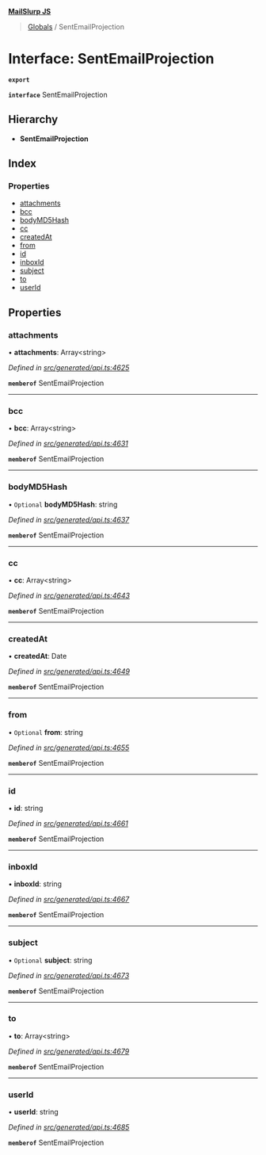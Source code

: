**[MailSlurp JS](../README.md)**

> [Globals](../README.md) / SentEmailProjection

# Interface: SentEmailProjection

**`export`** 

**`interface`** SentEmailProjection

## Hierarchy

* **SentEmailProjection**

## Index

### Properties

* [attachments](sentemailprojection.md#attachments)
* [bcc](sentemailprojection.md#bcc)
* [bodyMD5Hash](sentemailprojection.md#bodymd5hash)
* [cc](sentemailprojection.md#cc)
* [createdAt](sentemailprojection.md#createdat)
* [from](sentemailprojection.md#from)
* [id](sentemailprojection.md#id)
* [inboxId](sentemailprojection.md#inboxid)
* [subject](sentemailprojection.md#subject)
* [to](sentemailprojection.md#to)
* [userId](sentemailprojection.md#userid)

## Properties

### attachments

•  **attachments**: Array\<string>

*Defined in [src/generated/api.ts:4625](https://github.com/mailslurp/mailslurp-client/blob/b27590b/src/generated/api.ts#L4625)*

**`memberof`** SentEmailProjection

___

### bcc

•  **bcc**: Array\<string>

*Defined in [src/generated/api.ts:4631](https://github.com/mailslurp/mailslurp-client/blob/b27590b/src/generated/api.ts#L4631)*

**`memberof`** SentEmailProjection

___

### bodyMD5Hash

• `Optional` **bodyMD5Hash**: string

*Defined in [src/generated/api.ts:4637](https://github.com/mailslurp/mailslurp-client/blob/b27590b/src/generated/api.ts#L4637)*

**`memberof`** SentEmailProjection

___

### cc

•  **cc**: Array\<string>

*Defined in [src/generated/api.ts:4643](https://github.com/mailslurp/mailslurp-client/blob/b27590b/src/generated/api.ts#L4643)*

**`memberof`** SentEmailProjection

___

### createdAt

•  **createdAt**: Date

*Defined in [src/generated/api.ts:4649](https://github.com/mailslurp/mailslurp-client/blob/b27590b/src/generated/api.ts#L4649)*

**`memberof`** SentEmailProjection

___

### from

• `Optional` **from**: string

*Defined in [src/generated/api.ts:4655](https://github.com/mailslurp/mailslurp-client/blob/b27590b/src/generated/api.ts#L4655)*

**`memberof`** SentEmailProjection

___

### id

•  **id**: string

*Defined in [src/generated/api.ts:4661](https://github.com/mailslurp/mailslurp-client/blob/b27590b/src/generated/api.ts#L4661)*

**`memberof`** SentEmailProjection

___

### inboxId

•  **inboxId**: string

*Defined in [src/generated/api.ts:4667](https://github.com/mailslurp/mailslurp-client/blob/b27590b/src/generated/api.ts#L4667)*

**`memberof`** SentEmailProjection

___

### subject

• `Optional` **subject**: string

*Defined in [src/generated/api.ts:4673](https://github.com/mailslurp/mailslurp-client/blob/b27590b/src/generated/api.ts#L4673)*

**`memberof`** SentEmailProjection

___

### to

•  **to**: Array\<string>

*Defined in [src/generated/api.ts:4679](https://github.com/mailslurp/mailslurp-client/blob/b27590b/src/generated/api.ts#L4679)*

**`memberof`** SentEmailProjection

___

### userId

•  **userId**: string

*Defined in [src/generated/api.ts:4685](https://github.com/mailslurp/mailslurp-client/blob/b27590b/src/generated/api.ts#L4685)*

**`memberof`** SentEmailProjection
